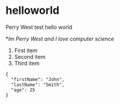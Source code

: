 # helloworld
Perry West test hello world

**Im Perry West and I love computer science*

1. First item
2. Second item
3. Third item


```
{
  "firstName": "John",
  "lastName": "Smith",
  "age": 25
}
```

